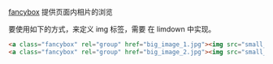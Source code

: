 [fancybox](https://github.com/fancyapps/fancyBox) 提供页面内相片的浏览

要使用如下的方式，来定义 img 标签，需要 在 limdown 中实现。

```html
<a class="fancybox" rel="group" href="big_image_1.jpg"><img src="small_image_1.jpg" alt="" /></a>
<a class="fancybox" rel="group" href="big_image_2.jpg"><img src="small_image_2.jpg" alt="" /></a>
```

